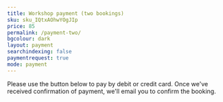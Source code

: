 ```yaml
---
title: Workshop payment (two bookings)
sku: sku_IQtxAOhwYOgJIp
price: 85
permalink: /payment-two/
bgcolour: dark
layout: payment
searchindexing: false
paymentrequest: true
mode: payment
---
```


Please use the button below to pay by debit or credit card. Once we've received confirmation of payment, we'll email you to confirm the booking.
